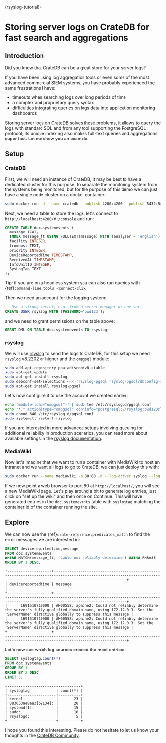 (rsyslog-tutorial)=
# Storing server logs on CrateDB for fast search and aggregations

## Introduction

Did you know that CrateDB can be a great store for your server logs?

If you have been using log aggregation tools or even some of the most advanced commercial SIEM systems, you have probably experienced the same frustrations I have:

* timeouts when searching logs over long periods of time
* a complex and proprietary query syntax
* difficulties integrating queries on logs data into application monitoring dashboards

Storing server logs on CrateDB solves these problems, it allows to query the logs with standard SQL and from any tool supporting the PostgreSQL protocol; its unique indexing also makes full-text queries and aggregations super fast.
Let me show you an example.

## Setup

### CrateDB

First, we will need an instance of CrateDB, it may be best to have a dedicated cluster for this purpose, to separate the monitoring system from the systems being monitored, but for the purpose of this demo we can just have a single node cluster on a docker container:

```bash
sudo docker run -d --name cratedb --publish 4200:4200 --publish 5432:5432 --env CRATE_HEAP_SIZE=1g crate -Cdiscovery.type=single-node
```

Next, we need a table to store the logs, let's connect to `http://localhost:4200/#!/console` and run:

```sql
CREATE TABLE doc.systemevents (
  message TEXT,
  INDEX message_ft USING FULLTEXT(message) WITH (analyzer = 'english'),
  facility INTEGER,
  fromhost TEXT,
  priority INTEGER,
  DeviceReportedTime TIMESTAMP,
  ReceivedAt TIMESTAMP,
  InfoUnitID INTEGER,
  SysLogTag TEXT
);
```
Tip: if you are on a headless system you can also run queries with {ref}`command-line tools <connect-cli>`.

Then we need an account for the logging system:

```sql
-- Use a strong secret; e.g. from a secret manager or env var.
CREATE USER rsyslog WITH (PASSWORD='pwd123');
```

and we need to grant permissions on the table above:

```sql
GRANT DML ON TABLE doc.systemevents TO rsyslog;
```

### rsyslog

We will use [rsyslog](https://github.com/rsyslog/rsyslog) to send the logs to CrateDB, for this setup we need `rsyslog` v8.2202 or higher and the `ompgsql` module:

```bash
sudo add-apt-repository ppa:adiscon/v8-stable
sudo apt-get update
sudo apt-get install rsyslog
sudo debconf-set-selections <<< 'rsyslog-pgsql rsyslog-pgsql/dbconfig-install string false'
sudo apt-get install rsyslog-pgsql
```

Let's now configure it to use the account we created earlier:

```bash
echo 'module(load="ompgsql")' | sudo tee /etc/rsyslog.d/pgsql.conf
echo '*.* action(type="ompgsql" conninfo="postgresql://rsyslog:pwd123@localhost/doc")' | sudo tee -a /etc/rsyslog.d/pgsql.conf
sudo chmod 640 /etc/rsyslog.d/pgsql.conf
sudo systemctl restart rsyslog
```

If you are interested in more advanced setups involving queuing for additional reliability in production scenarios, you can read more about available settings in the [rsyslog documentation](https://www.rsyslog.com/doc/v8-stable/tutorials/high_database_rate.html).

### MediaWiki

Now let's imagine that we want to run a container with [MediaWiki](https://www.mediawiki.org/wiki/MediaWiki) to host an intranet and we want all logs to go to CrateDB, we can just deploy this with:

```bash
sudo docker run --name mediawiki -p 80:80 -d --log-driver syslog --log-opt syslog-address=unixgram:///dev/log mediawiki
```

If we now point a web browser to port 80 at `http://localhost/`, you will see a new MediaWiki page.
Let's play around a bit to generate log entries, just click on "set up the wiki" and then once on Continue.
This will have generated entries in the `doc.systemevents` table with `syslogtag` matching the container id of the container running the site.


## Explore

We can now use the {ref}`crate-reference:predicates_match` to find the error messages we are interested in:

```sql
SELECT devicereportedtime,message
FROM doc.systemevents
WHERE MATCH(message_ft, 'Could not reliably determine') USING PHRASE
ORDER BY 1 DESC;
```

```text
+--------------------+-----------------------------------------------------------------------------------------------------------------------------------------------------------------------------+
| devicereportedtime | message                                                                                                                                                                     |
+--------------------+-----------------------------------------------------------------------------------------------------------------------------------------------------------------------------+
|      1691510710000 | AH00558: apache2: Could not reliably determine the server's fully qualified domain name, using 172.17.0.3. Set the 'ServerName' directive globally to suppress this message |
|      1691510710000 | AH00558: apache2: Could not reliably determine the server's fully qualified domain name, using 172.17.0.3. Set the 'ServerName' directive globally to suppress this message |
+--------------------+-----------------------------------------------------------------------------------------------------------------------------------------------------------------------------+
```

Let's now see which log sources created the most entries:

```sql
SELECT syslogtag,count(*)
FROM doc.systemevents
GROUP BY 1
ORDER BY 2 DESC
LIMIT 5;
```

```text
+----------------------+----------+
| syslogtag            | count(*) |
+----------------------+----------+
| kernel:              |       23 |
| 083053ae8ea3[52134]: |       20 |
| systemd[1]:          |       15 |
| sudo:                |       10 |
| rsyslogd:            |        5 |
+----------------------+----------+
```

I hope you found this interesting. Please do not hesitate to let us know your thoughts in the [CrateDB Community](https://community.cratedb.com/).
